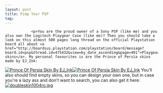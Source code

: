 ```yaml
---
layout: post
title: Pimp Your PSP
tag: 
---
```



                <p>You are the proud owner of a Sony PSP (like me) and you also own the Logitech Playgear Case (like me)? Then you should take a look on this almost 500 pages long thread on the official Playstation board all about <a href="http://boardsus.playstation.com/playstation/board/message?board.id=psp&thread.id=475432&view=by_date_ascending&page=491">Playgear skins</a>. My personal favourites is are the Prince of Persia skins made by EJ_Ink:
<a class="imagelink" href="/uploads/pop36nf.jpg" title="Prince Of Persia Skin By EJ_Ink"><img id="image803" src="/uploads/pop36nf.thumbnail.jpg" alt="Prince Of Persia Skin By EJ_Ink" /></a><a class="imagelink" href="/uploads/pop27dg.jpg" title="Prince Of Persia Skin By EJ_Ink"><img id="image802" src="/uploads/pop27dg.thumbnail.jpg" alt="Prince Of Persia Skin By EJ_Ink" /></a>
You'll also should find empty skins, so you can design your own one, but in case you're a lazy ass and don't want to search, you can also get it here:
<a class="imagelink" href="/uploads/doubleskin1004ro.jpg" title="doubleskin1004ro.jpg"><img id="image804" src="/uploads/doubleskin1004ro.thumbnail.jpg" alt="doubleskin1004ro.jpg" /></a></p>
            
